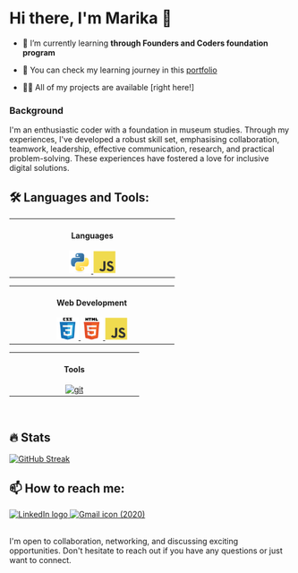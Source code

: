 # Hi there, I'm Marika 👋

- 🌱 I’m currently learning **through Founders and Coders foundation program**

- 📓 You can check my learning journey in this [portfolio](https://github.com/FAC29A/Marika_Portfolio/blob/main/README.md)

- 👨‍💻 All of my projects are available [right here!]


### Background
I'm an enthusiastic coder with a foundation in museum studies. Through my experiences, I've developed a robust skill set, emphasising collaboration, teamwork, leadership, effective communication, research, and practical problem-solving. These experiences have fostered a love for inclusive digital solutions.


## 🛠️ Languages and Tools:
 <table><tr>
 <td valign="top" width="33%">
    <div align="center">  
      <h4>Languages</h4>
      <a href="https://www.python.org" target="_blank" rel="noreferrer"> <img src="https://raw.githubusercontent.com/devicons/devicon/master/icons/python/python-original.svg" alt="python" width="40" height="40"/> </a>
      <a href="https://developer.mozilla.org/en-US/docs/Web/JavaScript" target="_blank" rel="noreferrer"> <img src="https://raw.githubusercontent.com/devicons/devicon/master/icons/javascript/javascript-original.svg" alt="javascript" width="40" height="40"/></a> 
     </div>
  </td>
 </tr>
 </table>

<table><tr>
  <td valign="top" width="48%">
    <div align="center">  
      <h4>Web Development</h4>
      <a href="https://www.w3schools.com/css/" target="_blank" rel="noreferrer"> <img src="https://raw.githubusercontent.com/devicons/devicon/master/icons/css3/css3-original-wordmark.svg" alt="css3" width="40" height="40"/> </a>
      <a href="https://www.w3.org/html/" target="_blank" rel="noreferrer"> <img src="https://raw.githubusercontent.com/devicons/devicon/master/icons/html5/html5-original-wordmark.svg" alt="html5" width="40" height="40"/> </a>
      <a href="https://developer.mozilla.org/en-US/docs/Web/JavaScript" target="_blank" rel="noreferrer"> <img src="https://raw.githubusercontent.com/devicons/devicon/master/icons/javascript/javascript-original.svg" alt="javascript" width="40" height="40"/></a>
    </div>
  </td>
</tr>
</table>

  <table><tr>
  <td valign="top" width="22%">
    <div align="center">
      <h4>Tools</h4>
      <a href="https://git-scm.com/" target="_blank" rel="noreferrer"> <img src="https://www.vectorlogo.zone/logos/git-scm/git-scm-icon.svg" alt="git" width="40" height="40"/> </a> 
    </div>
  </td>
  </tr>
</table>

<br>

## 🔥 Stats

[![GitHub Streak](https://streak-stats.demolab.com/?user=MarikaBBB)](https://git.io/streak-stats)

## 📫 How to reach me:

<div class="icon-container">
  <a href="https://www.linkedin.com/in/marika-bert/" class="icon-link">
    <img src="https://user-images.githubusercontent.com/112886847/221992204-4ad81986-70c9-4877-83af-7fbc636ea932.png" alt="LinkedIn logo" width="70rem">
  </a>

  <a href="mailto:bertellimarika87@gmail.com" class="icon-link">
    <img href="https://commons.wikimedia.org/wiki/File:Gmail_icon_(2020).svg"><img width="70rem" alt="Gmail icon (2020)" src="https://upload.wikimedia.org/wikipedia/commons/thumb/7/7e/Gmail_icon_%282020%29.svg/512px-Gmail_icon_%282020%29.svg.png">
  </a>
</div>                                                             


<br>



I'm open to collaboration, networking, and discussing exciting opportunities. Don't hesitate to reach out if you have any questions or just want to connect.
                                                                                                                                                                                                                                                                                                                                                                                                                                                                                                                                                                                                                                                                                                                                                                                                     


<!---
MarikaBBB/MarikaBBB is a ✨ special ✨ repository because its `README.md` (this file) appears on your GitHub profile.
You can click the Preview link to take a look at your changes.

- 👋 Hi, I’m @MarikaBBB
- 👀 I’m interested in ...
- 🌱 I’m currently learning ...
- 💞️ I’m looking to collaborate on ...
- 📫 How to reach me ...
--->
